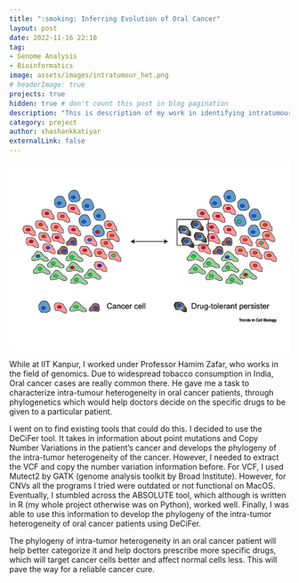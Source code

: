 ```yaml
---
title: ":smoking: Inferring Evolution of Oral Cancer"
layout: post
date: 2022-11-16 22:10
tag: 
- Genome Analysis
- Bioinformatics
image: assets/images/intratumour_het.png
# headerImage: true
projects: true
hidden: true # don't count this post in blog pagination
description: "This is description of my work in identifying intratumour heterogeneity in oral cancer patients."
category: project
author: shashankkatiyar
externalLink: false
---
```


![Intratumour Heterogeneity](/assets/images/intratumour_het.png)

While at IIT Kanpur, I worked under Professor Hamim Zafar, who works in the field of genomics. Due to widespread tobacco consumption in India, Oral cancer cases are really common there. He gave me a task to characterize intra-tumour heterogeneity in oral cancer patients, through phylogenetics which would help doctors decide on the specific drugs to be given to a particular patient.

<p>I went on to find existing tools that could do this. I decided to use the DeCiFer tool. It takes in information about point mutations and Copy Number Variations in the patient’s cancer and develops the phylogeny of the intra-tumor heterogeneity of the cancer. However, I needed to extract the VCF and copy the number variation information before. For VCF, I used Mutect2 by GATK (genome analysis toolkit by Broad Institute). However, for CNVs all the programs I tried were outdated or not functional on MacOS. Eventually, I stumbled across the ABSOLUTE tool, which although is written in R (my whole project otherwise was on Python), worked well. Finally, I was able to use this information to develop the phylogeny of the intra-tumor heterogeneity of oral cancer patients using DeCiFer.</p>

<p>The phylogeny of intra-tumor heterogeneity in an oral cancer patient will help better categorize it and help doctors prescribe more specific drugs, which will target cancer cells better and affect normal cells less. This will pave the way for a reliable cancer cure.</p>
